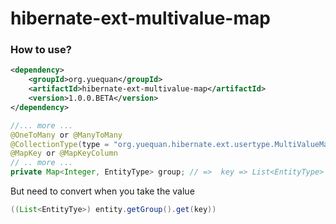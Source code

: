 # hibernate-ext-multivalue-map

### How to use?

```xml
<dependency>
    <groupId>org.yuequan</groupId>
    <artifactId>hibernate-ext-multivalue-map</artifactId>
    <version>1.0.0.BETA</version>
</dependency>
```

```java
//... more ...
@OneToMany or @ManyToMany
@CollectionType(type = "org.yuequan.hibernate.ext.usertype.MultiValueMap")
@MapKey or @MapKeyColumn
// .. more ...
private Map<Integer, EntityType> group; // =>  key => List<EntityType>
```
But need to convert when you take the value
```java
((List<EntityTye>) entity.getGroup().get(key))
```